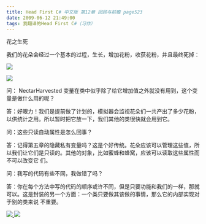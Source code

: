 ```yaml
---
title: Head First C# 中文版 第12章 回顾与前瞻 page523
date: 2009-06-12 21:49:00
tags: 我翻译的Head First C#（习作）
---
```

花之生死

我们的花朵会经过一个基本的过程，生长，增加花粉，收获花粉，并且最终死掉：

![](https://p-blog.csdn.net/images/p_blog_csdn_net/cuipengfei1/EntryImages/20090612/2009-06-12_21-29-36.jpg)

![](https://p-blog.csdn.net/images/p_blog_csdn_net/cuipengfei1/EntryImages/20090612/2009-06-12_21-36-38.jpg)

问：  NectarHarvested  变量在类中似乎除了给它增加值之外就没有用到，这个变量是做什么用的呢？

  

答：好眼力！我们是提前做了计划的，模拟器会监视花朵们一共产出了多少花粉，以供统计之用。所以暂时把它放一下，我们其他的类很快就会用到它。

  

问：这些只读自动属性是怎么回事？

  

答：记得第五章的隐藏私有变量吗？这是个好传统。花朵应该可以管理这些值，所以我们让它们是只读的。其他的对象，比如蜜蜂和蜂窝，应该可以读取这些属性而不可以改变它
们。

  

问：我写的代码有些不同，我做错了吗？

  

答：你在每个方法中写的代码的顺序或许不同，但是只要功能和我们的一样，那就可以。这是封装的另一个方面：一个类只要做其该做的事情，那么它的内部实现对于别的类来说
不重要。



[ ![](https://profile.csdnimg.cn/5/2/5/3_cuipengfei1)
![](https://g.csdnimg.cn/static/user-reg-year/1x/11.png)
](https://blog.csdn.net/cuipengfei1)





